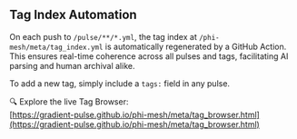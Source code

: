 ## Tag Index Automation

On each push to `/pulse/**/*.yml`, the tag index at `/phi-mesh/meta/tag_index.yml` is automatically regenerated by a GitHub Action. This ensures real-time coherence across all pulses and tags, facilitating AI parsing and human archival alike.

To add a new tag, simply include a `tags:` field in any pulse.

🔍 Explore the live Tag Browser:  
[https://gradient-pulse.github.io/phi-mesh/meta/tag_browser.html](https://gradient-pulse.github.io/phi-mesh/meta/tag_browser.html)

